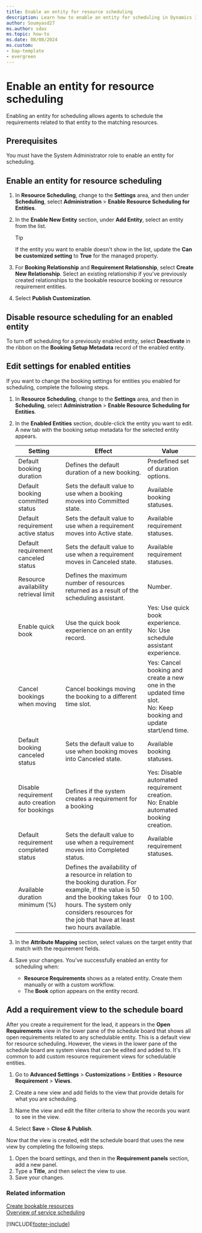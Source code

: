 ```yaml
---
title: Enable an entity for resource scheduling
description: Learn how to enable an entity for scheduling in Dynamics 365 Customer Service.
author: Soumyasd27
ms.author: sdas
ms.topic: how-to 
ms.date: 08/08/2024 
ms.custom: 
- bap-template
- evergreen
---
```


# Enable an entity for resource scheduling

Enabling an entity for scheduling allows agents to schedule the requirements related to that entity to the matching resources.

## Prerequisites

You must have the System Administrator role to enable an entity for scheduling.

## Enable an entity for resource scheduling

1. In **Resource Scheduling**, change to the **Settings** area, and then under **Scheduling**, select **Administration** > **Enable Resource Scheduling for Entities**.
1. In the **Enable New Entity** section, under **Add Entity**, select an entity from the list.
   
   > [!TIP]
   > If the entity you want to enable doesn't show in the list, update the **Can be customized setting** to **True** for the managed property.
  
1. For **Booking Relationship** and **Requirement Relationship**, select **Create New Relationship**. Select an existing relationship if you've previously created relationships to the bookable resource booking or resource requirement entities.
1. Select **Publish Customization**.

## Disable resource scheduling for an enabled entity

To turn off scheduling for a previously enabled entity, select **Deactivate** in the ribbon on the **Booking Setup Metadata** record of the enabled entity.

## Edit settings for enabled entities

If you want to change the booking settings for entities you enabled for scheduling, complete the following steps.

1. In **Resource Scheduling**, change to the **Settings** area, and then in **Scheduling**, select **Administration** > **Enable Resource Scheduling for Entities**.
   
1. In the **Enabled Entities** section, double-click the entity you want to edit. A new tab with the booking setup metadata for the selected entity appears.

   | Setting | Effect | Value |
   | -------- | ---------- | ---------|
   | Default booking duration | Defines the default duration of a new booking. | Predefined set of duration options. |
   | Default booking committed status | Sets the default value to use when a booking moves into Committed state. | Available booking statuses. |
   | Default requirement active status | Sets the default value to use when a requirement moves into Active state. | Available requirement statuses. |
   | Default requirement canceled status | Sets the default value to use when a requirement moves in Canceled state. | Available requirement statuses.|
   | Resource availability retrieval limit | Defines the maximum number of resources returned as a result of the scheduling assistant. | Number. |
   | Enable quick book | Use the quick book experience on an entity record. | Yes: Use quick book experience. <br> No: Use schedule assistant experience. |
   | Cancel bookings when moving | Cancel bookings moving the booking to a different time slot. | Yes: Cancel booking and create a new one in the updated time slot. <br> No: Keep booking and update start/end time. |
   | Default booking canceled status | Sets the default value to use when booking moves into Canceled state. | Available booking statuses. |
   | Disable requirement auto creation for bookings | Defines if the system creates a requirement for a booking | Yes: Disable automated requirement creation. <br> No: Enable automated booking creation. |
   | Default requirement completed status | Sets the default value to use when a requirement moves into Completed status. | Available requirement statuses. |
   | Available duration minimum (%) | Defines the availability of a resource in relation to the booking duration. For example, if the value is 50 and the booking takes four hours. The system only considers resources for the job that have at least two hours available. | 0 to 100. |
   
1. In the **Attribute Mapping** section, select values on the target entity that match with the requirement fields.

1. Save your changes. You've successfully enabled an entity for scheduling when:
   - **Resource Requirements** shows as a related entity. Create them manually or with a custom workflow.
   - The **Book** option appears on the entity record.

## Add a requirement view to the schedule board

After you create a requirement for the lead, it appears in the **Open Requirements** view in the lower pane of the schedule board that shows all open requirements related to any schedulable entity. This is a default view for resource scheduling. However, the views in the lower pane of the schedule board are system views that can be edited and added to. It's common to add custom resource requirement views for schedulable entities.

1. Go to **Advanced Settings** > **Customizations** > **Entities** > **Resource Requirement** > **Views**.

1. Create a new view and add fields to the view that provide details for what you are scheduling.

1. Name the view and edit the filter criteria to show the records you want to see in the view.

1. Select **Save** > **Close & Publish**.

Now that the view is created, edit the schedule board that uses the new view by completing the following steps.

1. Open the board settings, and then in the **Requirement panels** section, add a new panel.
1. Type a **Title**, and then select the view to use.
1. Save your changes.

### Related information

[Create bookable resources](resources-service-scheduling.md)  
[Overview of service scheduling](basics-service-service-scheduling.md) 

[!INCLUDE[footer-include](../../includes/footer-banner.md)]
